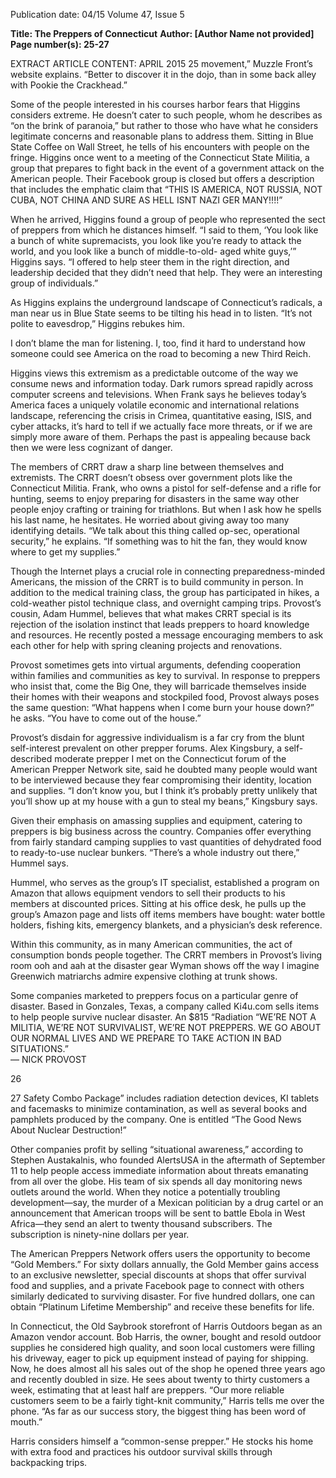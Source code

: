 Publication date: 04/15
Volume 47, Issue 5

**Title: The Preppers of Connecticut**
**Author: [Author Name not provided]**
**Page number(s): 25-27**

EXTRACT ARTICLE CONTENT:
APRIL 2015
25
movement,” Muzzle Front’s website explains. “Better 
to discover it in the dojo, than in some back alley 
with Pookie the Crackhead.”

Some of the people interested in his courses harbor fears that Higgins considers extreme. He doesn’t 
cater to such people, whom he describes as “on the 
brink of paranoia,” but rather to those who have 
what he considers legitimate concerns and reasonable plans to address them. Sitting in Blue State Coffee 
on Wall Street, he tells of his encounters with people 
on the fringe. Higgins once went to a meeting of the 
Connecticut State Militia, a group that prepares to 
fight back in the event of a government attack on the 
American people. Their Facebook group is closed but 
offers a description that includes the emphatic claim 
that “THIS IS AMERICA, NOT RUSSIA, NOT CUBA, 
NOT CHINA AND SURE AS HELL ISNT NAZI GER­
MANY!!!!”

When he arrived, Higgins found a group of people who represented the sect of preppers from which 
he distances himself. 
“I said to them, ‘You look like a bunch of white 
supremacists, you look like you’re ready to attack the 
world, and you look like a bunch of middle-to-old-
aged white guys,’” Higgins says. “I offered to help 
steer them in the right direction, and leadership decided that they didn’t need that help. They were an 
interesting group of individuals.”

As Higgins explains the underground landscape 
of Connecticut’s radicals, a man near us in Blue State 
seems to be tilting his head in to listen. 
“It’s not polite to eavesdrop,” Higgins rebukes him.

I don’t blame the man for listening. I, too, find it 
hard to understand how someone could see America 
on the road to becoming a new Third Reich. 

Higgins views this extremism as a predictable 
outcome of the way we consume news and information today. Dark rumors spread rapidly across computer screens and televisions. When Frank says he believes 
today’s America faces a uniquely volatile economic 
and international relations landscape, referencing the 
crisis in Crimea, quantitative easing, ISIS, and cyber 
attacks, it’s hard to tell if we actually face more threats, 
or if we are simply more aware of them. Perhaps the 
past is appealing because back then we were less cognizant of danger. 


The members of CRRT draw a sharp line between 
themselves and extremists. The CRRT doesn’t obsess 
over government plots like the Connecticut Militia. 
Frank, who owns a pistol for self-defense and a rifle 
for hunting, seems to enjoy preparing for disasters in 
the same way other people enjoy crafting or training 
for triathlons. But when I ask how he spells his last 
name, he hesitates. He worried about giving away too 
many identifying details. 
“We talk about this thing called op-sec, operational security,” he explains. “If something was to hit 
the fan, they would know where to get my supplies.”


Though the Internet plays a crucial role in connecting preparedness-minded Americans, the mission of the CRRT is to build community in person. In 
addition to the medical training class, the group has 
participated in hikes, a cold-weather pistol technique 
class, and overnight camping trips. Provost’s cousin, 
Adam Hummel, believes that what makes CRRT special is its rejection of the isolation instinct that leads 
preppers to hoard knowledge and resources. He recently posted a message encouraging members to 
ask each other for help with spring cleaning projects 
and renovations.

Provost sometimes gets into virtual arguments, 
defending cooperation within families and communities as key to survival. In response to preppers 
who insist that, come the Big One, they will barricade themselves inside their homes with their weapons and stockpiled food, Provost always poses the 
same question:
“What happens when I come burn your 
house down?” he asks.  “You have to come out 
of the house.”

Provost’s disdain for aggressive individualism 
is a far cry from the blunt self-interest prevalent on 
other prepper forums. Alex Kingsbury, a self-described moderate prepper I met on the Connecticut 
forum of the American Prepper Network site, said he 
doubted many people would want to be interviewed 
because they fear compromising their identity, 
location and supplies. 
“I don’t know you, but I think it’s probably pretty unlikely that you’ll show up at my house with a 
gun to steal my beans,” Kingsbury says.

Given their emphasis on amassing supplies and 
equipment, catering to preppers is big business 
across the country. Companies offer everything from 
fairly standard camping supplies to vast quantities 
of dehydrated food to ready-to-use nuclear bunkers.
“There’s a whole industry out there,” Hummel says.

Hummel, who serves as the group’s IT specialist, 
established a program on Amazon that allows equipment vendors to sell their products to his members at discounted prices. Sitting at his office desk, 
he pulls up the group’s Amazon page and lists off 
items members have bought: water bottle holders, 
fishing kits, emergency blankets, and a physician’s 
desk reference. 

Within this community, as in many American 
communities, the act of consumption bonds people together. The CRRT members in Provost’s living 
room ooh and aah at the disaster gear Wyman shows 
off the way I imagine Greenwich matriarchs admire 
expensive clothing at trunk shows. 

Some companies marketed to preppers focus 
on a particular genre of disaster. Based in Gonzales, 
Texas, a company called Ki4u.com sells items to help 
people survive nuclear disaster. An $815 “Radiation 
“WE’RE NOT A MILITIA, WE’RE 
NOT SURVIVALIST, WE’RE NOT 
PREPPERS. WE GO ABOUT 
OUR NORMAL LIVES AND WE 
PREPARE TO TAKE ACTION IN 
BAD SITUATIONS.”  
— NICK PROVOST


26

27
Safety Combo Package” includes radiation detection 
devices, KI tablets and facemasks to minimize contamination, as well as several books and pamphlets 
produced by the company. One is entitled “The Good 
News About Nuclear Destruction!” 

Other companies profit by selling “situational awareness,” according to Stephen Austakalnis, who founded 
AlertsUSA in the aftermath of September 11 to help people access immediate information about threats emanating from all over the globe. His team of six spends all 
day monitoring news outlets around the world. When 
they notice a potentially troubling development—say, the 
murder of a Mexican politician by a drug cartel or an announcement that American troops will be sent to battle 
Ebola in West Africa—they send an alert to twenty thousand subscribers. The subscription is ninety-nine dollars 
per year.

The American Preppers Network offers users the opportunity to become “Gold Members.” For sixty dollars 
annually, the Gold Member gains access to an exclusive 
newsletter, special discounts at shops that offer survival 
food and supplies, and a private Facebook page to connect with others similarly dedicated to surviving disaster. 
For five hundred dollars, one can obtain “Platinum Lifetime Membership” and receive these benefits for life.

In Connecticut, the Old Saybrook storefront of 
Harris Outdoors began as an Amazon vendor account. 
Bob Harris, the owner, bought and resold outdoor 
supplies he considered high quality, and soon local 
customers were filling his driveway, eager to pick up 
equipment instead of paying for shipping. Now, he 
does almost all his sales out of the shop he opened 
three years ago and recently doubled in size. He sees 
about twenty to thirty customers a week, estimating 
that at least half are preppers.
“Our more reliable customers seem to be a fairly 
tight-knit community,” Harris tells me over the phone. 
“As far as our success story, the biggest thing has been 
word of mouth.”

Harris considers himself a “common-sense prepper.” He stocks his home with extra food and practices 
his outdoor survival skills through backpacking trips.